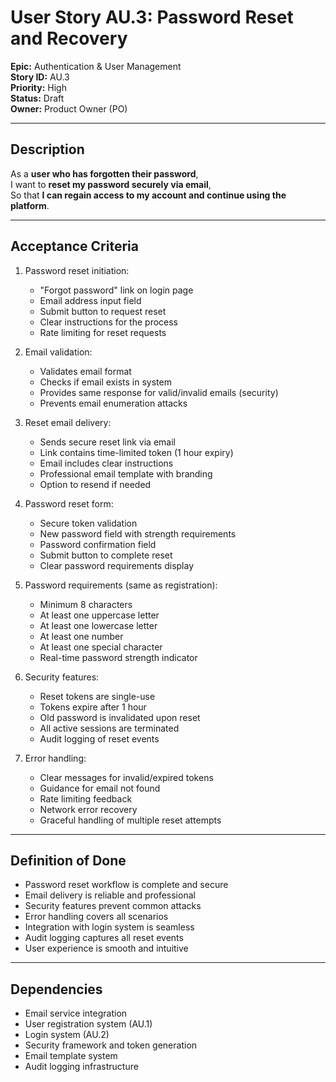 # User Story AU.3: Password Reset and Recovery

**Epic:** Authentication & User Management  
**Story ID:** AU.3  
**Priority:** High  
**Status:** Draft  
**Owner:** Product Owner (PO)

---

## Description

As a **user who has forgotten their password**,  
I want to **reset my password securely via email**,  
So that **I can regain access to my account and continue using the platform**.

---

## Acceptance Criteria

1. Password reset initiation:
   - "Forgot password" link on login page
   - Email address input field
   - Submit button to request reset
   - Clear instructions for the process
   - Rate limiting for reset requests

2. Email validation:
   - Validates email format
   - Checks if email exists in system
   - Provides same response for valid/invalid emails (security)
   - Prevents email enumeration attacks

3. Reset email delivery:
   - Sends secure reset link via email
   - Link contains time-limited token (1 hour expiry)
   - Email includes clear instructions
   - Professional email template with branding
   - Option to resend if needed

4. Password reset form:
   - Secure token validation
   - New password field with strength requirements
   - Password confirmation field
   - Submit button to complete reset
   - Clear password requirements display

5. Password requirements (same as registration):
   - Minimum 8 characters
   - At least one uppercase letter
   - At least one lowercase letter
   - At least one number
   - At least one special character
   - Real-time password strength indicator

6. Security features:
   - Reset tokens are single-use
   - Tokens expire after 1 hour
   - Old password is invalidated upon reset
   - All active sessions are terminated
   - Audit logging of reset events

7. Error handling:
   - Clear messages for invalid/expired tokens
   - Guidance for email not found
   - Rate limiting feedback
   - Network error recovery
   - Graceful handling of multiple reset attempts

---

## Definition of Done

- Password reset workflow is complete and secure
- Email delivery is reliable and professional
- Security features prevent common attacks
- Error handling covers all scenarios
- Integration with login system is seamless
- Audit logging captures all reset events
- User experience is smooth and intuitive

---

## Dependencies

- Email service integration
- User registration system (AU.1)
- Login system (AU.2)
- Security framework and token generation
- Email template system
- Audit logging infrastructure 